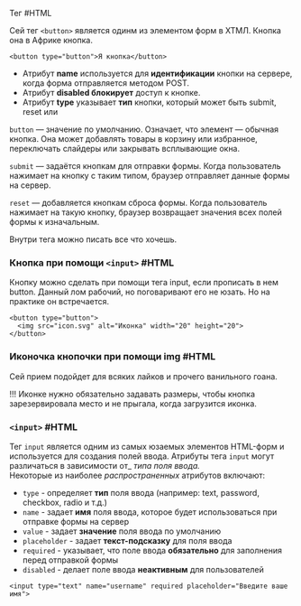 Тег #HTML 

Сей тег `<button>` является одинм из элементом форм в ХТМЛ. Кнопка она в Африке кнопка.

`<button type="button">Я кнопка</button>`

- Атрибут **name** используется для **идентификации** кнопки на сервере, когда форма отправляется методом POST.
- Атрибут **disabled блокирует** доступ к кнопке.
- Атрибут **type** указывает **тип** кнопки, который может быть submit, reset или

`button` — значение по умолчанию. 
Означает, что элемент — обычная кнопка. Она может добавлять товары в корзину или избранное, переключать слайдеры или закрывать всплывающие окна.  

`submit` — задаётся кнопкам для отправки формы. Когда пользователь нажимает на кнопку с таким типом, браузер отправляет данные формы на сервер. 

`reset` — добавляется кнопкам сброса формы. Когда пользователь нажимает на такую кнопку, браузер возвращает значения всех  полей формы к изначальным. 

Внутри тега можно писать все что хочешь.

### Кнопка при помощи `<input>` #HTML

Кнопку можно сделать при помощи тега input, если прописать в нем button. Данный лом рабочий, но поговаривают его не юзать. Но на практике он встречается.

```
<button type="button">
  <img src="icon.svg" alt="Иконка" width="20" height="20">
</button>
```

### Иконочка кнопочки при помощи img #HTML

Сей прием подойдет для всяких лайков и прочего ванильного гоана. 

!!! Иконке нужно обязательно задавать размеры, чтобы кнопка зарезервировала место и не прыгала, когда загрузится иконка.  

### `<input>` #HTML

Тег `input` является одним из самых юзаемых элементов HTML-форм и используется для создания полей ввода. Атрибуты тега `input` могут различаться в зависимости от_ _типа_ _поля ввода._  
Некоторые из наиболее _распространенных_ атрибутов включают:  
- `type` - определяет **тип** поля ввода (например: text, password, checkbox, radio и т.д.)
- `name` - задает **имя** поля ввода, которое будет использоваться при отправке формы на сервер
- `value` - задает **значение** поля ввода по умолчанию
- `placeholder` - задает **текст-подсказку** для поля ввода
- `required` - указывает, что поле ввода **обязательно** для заполнения перед отправкой формы
- `disabled` - делает поле ввода **неактивным** для пользователей
```
<input type="text" name="username" required placeholder="Введите ваше имя">
```
